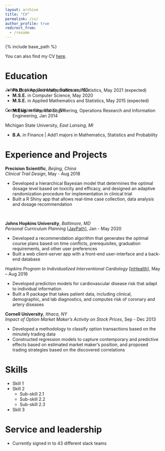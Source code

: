 ```yaml
---
layout: archive
title: "CV"
permalink: /cv/
author_profile: true
redirect_from:
  - /resume
---
```


{% include base_path %}

You can also find my CV <a href="">here</a>.

Education
======
Johns Hopkins University, <i>Baltimore, MD</i>
<ul style="margin-top: -30px">
  <li><b>Ph.D.</b> in Applied Mathematics and Statistics, May 2021 (expected)</li>
  <li><b>M.S.E.</b> in Computer Science, May 2020</li>
  <li><b>M.S.E.</b> in Applied Mathematics and Statistics, May 2015 (expected)</li>
</ul>

Cornell University, <i>Ithaca, NY</i>
<ul style="margin-top: -30px">
  <li><b>M.Eng.</b> in Financial Engineering, Operations Research and Information Engineering, Jan 2014</li>
</ul>

Michigan State University, <i>East Lansing, MI</i>
<ul style="margin-top: 0">
  <li><b>B.A.</b> in Finance | Add’l majors in Mathematics, Statistics and Probability</li>
</ul>

Experience and Projects
======
<b>Precision Scientific</b>, <i>Beijing, China</i><br>
<i>Clinical Trail Design</i>, May - Aug 2018
<ul>
  <li>Developed a hierarchical Bayesian model that determines the optimal dosage level based on toxicity and efficacy, and designed an adaptive randomization procedure for implementation in clinical trial</li>
  <li>Built a R Shiny app that allows real-time case collection, data analysis and dosage recommendation</li>
</ul>

<br>

<b>Johns Hopkins University</b>, <i>Baltimore, MD</i><br>
<i>Personal Curriculum Planning</i> [<a href="https://github.com/longwangjhu/JayPath">JayPath</a>], Jan - May 2020
<ul>
  <li>Developed a recommendation algorithm that generates the optimal course plans based on time conflicts, prerequisites, graduation requirements, and other user preferences</li>
  <li>Built a web client-server app with a front-end user-interface and a back-end database</li>
</ul>

<i>Hopkins Program to Individualized Interventional Cardiology</i> [<a href="https://www.hopkinsmedicine.org/inhealth/index.html">inHealth</a>], May – Aug 2016
<ul>
  <li>Developed prediction models for cardiovascular disease risk that adapt to individual information</li>
  <li>Built a R package that takes patient data, including clinical, demographic, and lab diagnostics, and computes risk of coronary and artery diseases</li>
</ul>

<b>Cornell University</b>, <i>Ithaca, NY</i><br>
<i>Impact of Option Market Maker’s Activity on Stock Prices</i>, Sep - Dec 2013
<ul>
  <li>Developed a methodology to classify option transactions based on the minutely trading data</li>
  <li>Constructed regression models to capture contemporary and predictive effects based on estimated market maker’s position, and proposed trading strategies based on the discovered correlations</li>
</ul>

Skills
======
* Skill 1
* Skill 2
  * Sub-skill 2.1
  * Sub-skill 2.2
  * Sub-skill 2.3
* Skill 3

<!---
Publications
======
  <ul>{% for post in site.publications %}
    {% include archive-single-cv.html %}
  {% endfor %}</ul>
  
Talks
======
  <ul>{% for post in site.talks %}
    {% include archive-single-talk-cv.html %}
  {% endfor %}</ul>
  
Teaching
======
  <ul>{% for post in site.teaching %}
    {% include archive-single-cv.html %}
  {% endfor %}</ul>
--->

Service and leadership
======
* Currently signed in to 43 different slack teams
